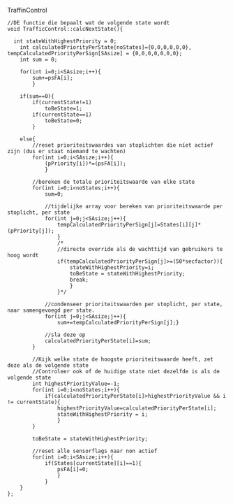 TraffinControl

	
	//DE functie die bepaalt wat de volgende state wordt
	void TrafficControl::calcNextState(){
	
	  int stateWithHighestPriority = 0;
		int calculatedPriorityPerState[noStates]={0,0,0,0,0,0}, tempCalculatedPriorityPerSign[SAsize] = {0,0,0,0,0,0,0};
		int sum = 0;
	
		for(int i=0;i<SAsize;i++){
			sum+=psFA[i];
			}
	
		if(sum==0){
			if(currentState!=1)
				toBeState=1;
			if(currentState==1)
				toBeState=0;
			}
	
		else{
			//reset prioriteitswaardes van stoplichten die níet actief zijn (dus er staat niemand te wachten)
			for(int i=0;i<SAsize;i++){
				(pPriority[i])*=(psFA[i]);
				}
	
			//bereken de totale prioriteitswaarde van elke state
			for(int i=0;i<noStates;i++){
				sum=0;
			
				//tijdelijke array voor bereken van prioriteitswaarde per stoplicht, per state
				for(int j=0;j<SAsize;j++){
					tempCalculatedPriorityPerSign[j]=States[i][j]*(pPriority[j]);
					}
					/*
					//directe override als de wachttijd van gebruikers te hoog wordt
					if(tempCalculatedPriorityPerSign[j]>=(50*secfactor)){
						stateWithHighestPriority=i;
						toBeState = stateWithHighestPriority;
						break;
						}
					}*/
	
				//condenseer prioriteitswaarden per stoplicht, per state, naar samengevoegd per state.
				for(int j=0;j<SAsize;j++){
					sum+=tempCalculatedPriorityPerSign[j];}
	
				//sla deze op
				calculatedPriorityPerState[i]=sum;
			}
	
			//Kijk welke state de hoogste prioriteitswaarde heeft, zet deze als de volgende state
			//Controleer ook of de huidige state niet dezelfde is als de volgende state
			int highestPriorityValue=-1;
			for(int i=0;i<noStates;i++){
				if(calculatedPriorityPerState[i]>highestPriorityValue && i != currentState){
					highestPriorityValue=calculatedPriorityPerState[i];
					stateWithHighestPriority = i;
					}
			}
	
			toBeState = stateWithHighestPriority;
	
		    //reset alle sensorflags naar non actief
			for(int i=0;i<SAsize;i++){
				if(States[currentState][i]==1){
					psFA[i]=0;
					}
				}	
		}
	};
